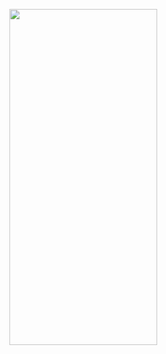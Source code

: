 <a href="http://blog.forexsrovnavac.cz/xm.com"><img src="https://ads.pipaffiliates.com/i/6283?c=46271" width="265" height="600" /></a>